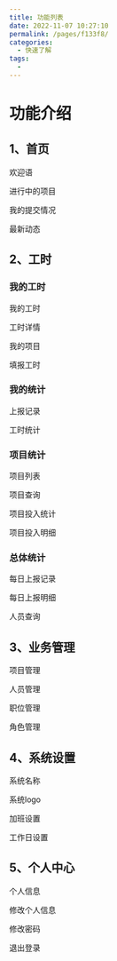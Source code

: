 ```yaml
---
title: 功能列表
date: 2022-11-07 10:27:10
permalink: /pages/f133f8/
categories:
  - 快速了解
tags:
  - 
---
```

# 功能介绍

## 1、首页
欢迎语

进行中的项目

我的提交情况

最新动态


## 2、工时

### 我的工时

我的工时

工时详情

我的项目

填报工时

### 我的统计
上报记录

工时统计


### 项目统计

项目列表

项目查询

项目投入统计

项目投入明细


###  总体统计
每日上报记录

每日上报明细

人员查询



## 3、业务管理
项目管理

人员管理

职位管理

角色管理

## 4、系统设置
系统名称

系统logo

加班设置

工作日设置


## 5、个人中心

个人信息

修改个人信息

修改密码

退出登录
